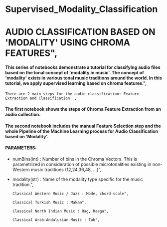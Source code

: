 # Supervised_Modality_Classification

# AUDIO CLASSIFICATION BASED ON 'MODALITY' USING CHROMA FEATURES",
    
#### This series of notebooks demonstrate a tutorial for classifying audio files based on the tonal concept of 'modality in music'. The concept of 'modality' exists in various tonal music traditions around the world. In this tutorial, we apply supervised learning based on chroma features.",
    
    There are 2 main steps for the audio classification: Feature Extraction and Classification. ,
   
   #### The first notebook shows the steps of Chroma Feature Extraction from an audio collection.
   #### The second notebook includes the manual Feature Selection step and the whole Pipeline of the Machine Learning process for Audio Classification based on 'Modality'.
    
   #### PARAMETERS:
   - numBins(int) : Number of bins in the Chroma Vectors. This is parametrized in consideration of possible microtonalities existing in non-Western music traditions (12,24,36,48, ...)",
   - modality(str) : Name of the modality type specific for the music tradition.",
   
         Classical Western Music / Jazz : Mode, chord-scale",
         
         Classical Turkish Music : Makam",
         
         Classical North Indian Music : Rag, Raaga",
         
         Classical Arab-Andalusian Music : Tab",
